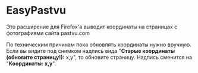 # EasyPastvu
Это расширение для Firefox'а выводит координаты на страницах с фотографиями сайта pastvu.com
  
По техническим причинам пока обновлять координаты нужно вручную. Если вы видите под снимком надпись вида "**Старые координаты (обновите страницу!):** x,y", то обновите страницу. Надпись сменится на "**Координаты: x,y**".

